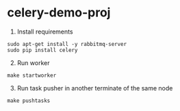 # celery-demo-proj

1. Install requirements

```
sudo apt-get install -y rabbitmq-server
sudo pip install celery
```

2. Run worker

```
make startworker
```

3. Run task pusher in another terminate of the same node

```
make pushtasks
```


